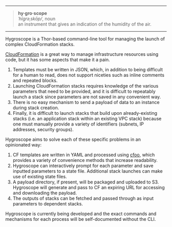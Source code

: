 - - -

> **hy·gro·scope**<br>
> _ˈhīɡrəˌskōp/_, noun<br>
> an instrument that gives an indication of the humidity of the air.

- - -

Hygroscope is a Thor-based command-line tool for managing the launch of complex CloudFormation stacks.

[CloudFormation](http://aws.amazon.com/cloudformation/) is a great way to manage infrastructure resources using code, but it has some aspects that make it a pain.
1. Templates must be written in JSON, which, in addition to being difficult for a human to read, does not support niceties such as inline comments and repeated blocks.
2. Launching CloudFormation stacks requires knowledge of the various parameters that need to be provided, and it is difficult to repeatably launch a stack since parameters are not saved in any convenient way.
3. There is no easy mechanism to send a payload of data to an instance during stack creation.
4. Finally, it is difficult to launch stacks that build upon already-existing stacks (i.e. an application stack within an existing VPC stack) because one must manually provide a variety of identifiers (subnets, IP addresses, security groups).

Hygroscope aims to solve each of these specific problems in an opinionated way:
1. CF templates are written in YAML and processed using [cfoo](https://github.com/drrb/cfoo), which provides a variety of convenience methods that increase readability.
2. Hygroscope can interactively prompt for each parameter and save inputted parameters to a state file. Additional stack launches can make use of existing state files.
3. A payload directory, if present, will be packaged and uploaded to S3. Hygroscope will generate and pass to CF an expiring URL for accessing and downloading the payload.
4. The outputs of stacks can be fetched and passed through as input parameters to dependent stacks.

Hygroscope is currently being developed and the exact commands and mechanisms for each process will be self-documented without the CLI.
